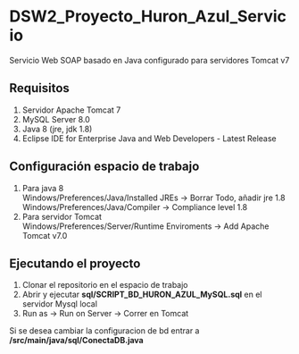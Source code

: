 # DSW2_Proyecto_Huron_Azul_Servicio
Servicio Web SOAP basado en Java configurado para servidores Tomcat v7

## Requisitos 
1. Servidor Apache Tomcat 7
1. MySQL Server 8.0
1. Java 8 (jre, jdk 1.8)
1. Eclipse IDE for Enterprise Java and Web Developers - Latest Release

## Configuración espacio de trabajo
1. Para java 8   
Windows/Preferences/Java/Installed JREs -> Borrar Todo, añadir jre 1.8   
Windows/Preferences/Java/Compiler -> Compliance level 1.8   
1. Para servidor Tomcat   
Windows/Preferences/Server/Runtime Enviroments -> Add Apache Tomcat v7.0   

## Ejecutando el proyecto
1. Clonar el repositorio en el espacio de trabajo
1. Abrir y ejecutar **sql/SCRIPT_BD_HURON_AZUL_MySQL.sql** en el servidor Mysql local
1. Run as -> Run on Server -> Correr en Tomcat

Si se desea cambiar la configuracion de bd entrar a **/src/main/java/sql/ConectaDB.java**


